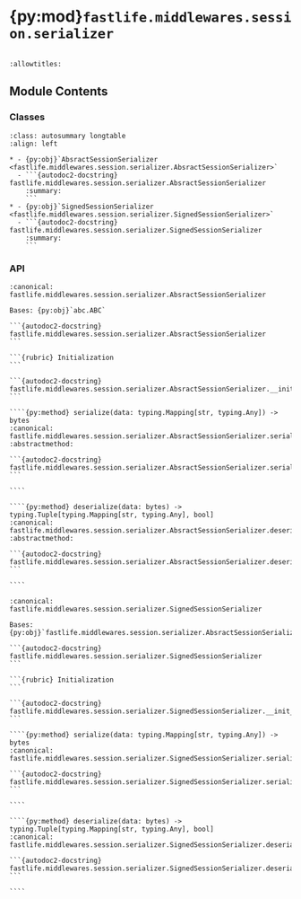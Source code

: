 # {py:mod}`fastlife.middlewares.session.serializer`

```{py:module} fastlife.middlewares.session.serializer
```

```{autodoc2-docstring} fastlife.middlewares.session.serializer
:allowtitles:
```

## Module Contents

### Classes

````{list-table}
:class: autosummary longtable
:align: left

* - {py:obj}`AbsractSessionSerializer <fastlife.middlewares.session.serializer.AbsractSessionSerializer>`
  - ```{autodoc2-docstring} fastlife.middlewares.session.serializer.AbsractSessionSerializer
    :summary:
    ```
* - {py:obj}`SignedSessionSerializer <fastlife.middlewares.session.serializer.SignedSessionSerializer>`
  - ```{autodoc2-docstring} fastlife.middlewares.session.serializer.SignedSessionSerializer
    :summary:
    ```
````

### API

`````{py:class} AbsractSessionSerializer(secret_key: str, max_age: int)
:canonical: fastlife.middlewares.session.serializer.AbsractSessionSerializer

Bases: {py:obj}`abc.ABC`

```{autodoc2-docstring} fastlife.middlewares.session.serializer.AbsractSessionSerializer
```

```{rubric} Initialization
```

```{autodoc2-docstring} fastlife.middlewares.session.serializer.AbsractSessionSerializer.__init__
```

````{py:method} serialize(data: typing.Mapping[str, typing.Any]) -> bytes
:canonical: fastlife.middlewares.session.serializer.AbsractSessionSerializer.serialize
:abstractmethod:

```{autodoc2-docstring} fastlife.middlewares.session.serializer.AbsractSessionSerializer.serialize
```

````

````{py:method} deserialize(data: bytes) -> typing.Tuple[typing.Mapping[str, typing.Any], bool]
:canonical: fastlife.middlewares.session.serializer.AbsractSessionSerializer.deserialize
:abstractmethod:

```{autodoc2-docstring} fastlife.middlewares.session.serializer.AbsractSessionSerializer.deserialize
```

````

`````

`````{py:class} SignedSessionSerializer(secret_key: str, max_age: int)
:canonical: fastlife.middlewares.session.serializer.SignedSessionSerializer

Bases: {py:obj}`fastlife.middlewares.session.serializer.AbsractSessionSerializer`

```{autodoc2-docstring} fastlife.middlewares.session.serializer.SignedSessionSerializer
```

```{rubric} Initialization
```

```{autodoc2-docstring} fastlife.middlewares.session.serializer.SignedSessionSerializer.__init__
```

````{py:method} serialize(data: typing.Mapping[str, typing.Any]) -> bytes
:canonical: fastlife.middlewares.session.serializer.SignedSessionSerializer.serialize

```{autodoc2-docstring} fastlife.middlewares.session.serializer.SignedSessionSerializer.serialize
```

````

````{py:method} deserialize(data: bytes) -> typing.Tuple[typing.Mapping[str, typing.Any], bool]
:canonical: fastlife.middlewares.session.serializer.SignedSessionSerializer.deserialize

```{autodoc2-docstring} fastlife.middlewares.session.serializer.SignedSessionSerializer.deserialize
```

````

`````
